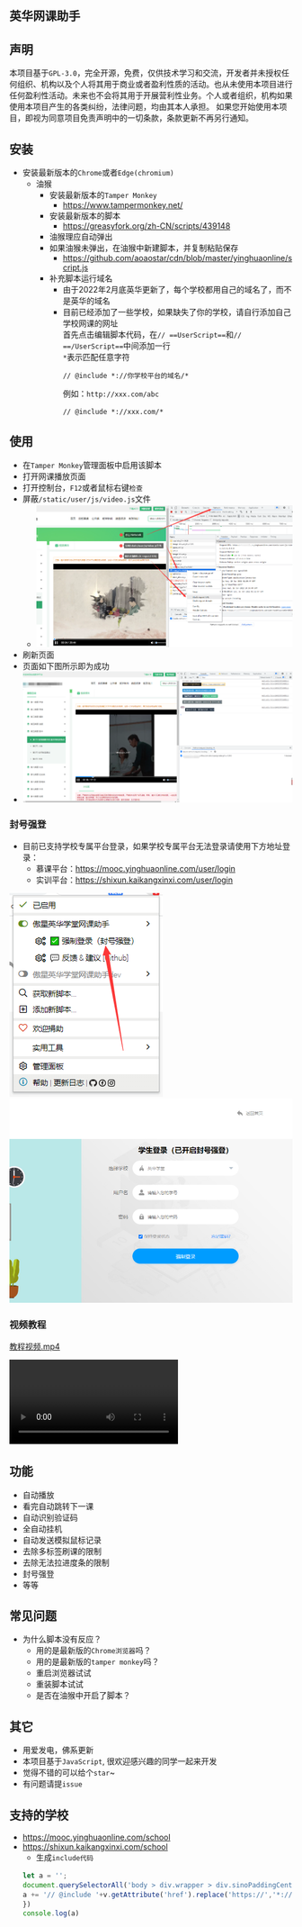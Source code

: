 ## 英华网课助手
## 声明
本项目基于`GPL-3.0`，完全开源，免费，仅供技术学习和交流，开发者并未授权任何组织、机构以及个人将其用于商业或者盈利性质的活动。也从未使用本项目进行任何盈利性活动。未来也不会将其用于开展营利性业务。个人或者组织，机构如果使用本项目产生的各类纠纷，法律问题，均由其本人承担。
如果您开始使用本项目，即视为同意项目免责声明中的一切条款，条款更新不再另行通知。

## 安装
* 安装最新版本的`Chrome`或者`Edge(chromium)`
  * 油猴
    - 安装最新版本的`Tamper Monkey`
      - <https://www.tampermonkey.net/>
    - 安装最新版本的脚本
      - <https://greasyfork.org/zh-CN/scripts/439148>
    - 油猴理应自动弹出
    - 如果油猴未弹出，在油猴中新建脚本，并复制粘贴保存
      - <https://github.com/aoaostar/cdn/blob/master/yinghuaonline/script.js>
    - 补充脚本运行域名  
      - 由于2022年2月底英华更新了，每个学校都用自己的域名了，而不是英华的域名  
      - 目前已经添加了一些学校，如果缺失了你的学校，请自行添加自己学校网课的网址    
        首先点击编辑脚本代码，在`// ==UserScript==`和`// ==/UserScript==`中间添加一行  
        `*`表示匹配任意字符  
        ```
        // @include *://你学校平台的域名/*
        ```
        例如：`http://xxx.com/abc`  
        ```
        // @include *://xxx.com/*
        ```
        


## 使用
  * 在`Tamper Monkey`管理面板中启用该脚本
  * 打开网课播放页面
  * 打开控制台，`F12`或者鼠标右键`检查`
  * 屏蔽`/static/user/js/video.js`文件
    * ![img_2.png](images/img_2.png)
  * 刷新页面
  * 页面如下图所示即为成功
  * ![img_1.png](images/img_1.png)

### 封号强登
  
* 目前已支持学校专属平台登录，如果学校专属平台无法登录请使用下方地址登录：
  * 慕课平台：https://mooc.yinghuaonline.com/user/login
  * 实训平台：https://shixun.kaikangxinxi.com/user/login

![img.png](images/img_4.png)
![img.png](images/img_3.png)

### 视频教程
  
  [教程视频.mp4](images/教程视频.mp4)

<video controls="controls"  preload="auto">
      <source src="images/教程视频.mp4" type="video/mp4">
</video>

## 功能
  * 自动播放
  * 看完自动跳转下一课
  * 自动识别验证码
  * 全自动挂机
  * 自动发送模拟鼠标记录
  * 去除多标签刷课的限制
  * 去除无法拉进度条的限制
  * 封号强登
  * 等等

## 常见问题
* 为什么脚本没有反应？
  - 用的是最新版的`Chrome浏览器`吗？
  - 用的是最新版的`tamper monkey`吗？
  - 重启浏览器试试
  - 重装脚本试试
  - 是否在油猴中开启了脚本？

## 其它
  * 用爱发电，佛系更新
  * 本项目基于`JavaScript`, 很欢迎感兴趣的同学一起来开发
  * 觉得不错的可以给个`star`~
  * 有问题请提`issue`

## 支持的学校
  * https://mooc.yinghuaonline.com/school  
  * https://shixun.kaikangxinxi.com/school  
    * 生成`include代码`
    ```js
    let a = '';
    document.querySelectorAll('body > div.wrapper > div.sinoPaddingCenter > div > div.nschool > div > div > div.box > div.link > a').forEach(v =>{
    a += '// @include '+v.getAttribute('href').replace('https://','*://')+'/*\n'
    })
    console.log(a)
    ```